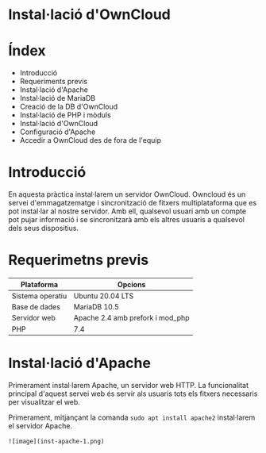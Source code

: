 # Instal·lació d'OwnCloud








# Índex
* Introducció
* Requeriments previs
* Instal·lació d'Apache
* Instal·lació de MariaDB
* Creació de la DB d'OwnCloud
* Instal·lació de PHP i mòduls
* Instal·lació d'OwnCloud
* Configuració d'Apache
* Accedir a OwnCloud des de fora de l'equip




# Introducció

En aquesta pràctica instal·larem un servidor OwnCloud.
Owncloud és un servei d'emmagatzematge i sincronització de fitxers multiplataforma que es pot instal·lar al nostre servidor.
Amb ell, qualsevol usuari amb un compte pot pujar informació i se sincronitzarà amb els altres usuaris a qualsevol dels seus dispositius.



# Requerimetns previs

| Plataforma | Opcions |
| ----------- | ----------- |
| Sistema operatiu | Ubuntu 20.04 LTS |
| Base de dades | MariaDB 10.5 |
| Servidor web | Apache 2.4 amb prefork i mod_php |
| PHP | 7.4 |




# Instal·lació d'Apache

Primerament instal·larem Apache, un servidor web HTTP. La funcionalitat principal d'aquest servei web és servir als usuaris tots els fitxers necessaris per visualitzar el web.

Primerament, mitjançant la comanda `sudo apt install apache2` instal·larem el servidor Apache.

	![image](inst-apache-1.png)
  
